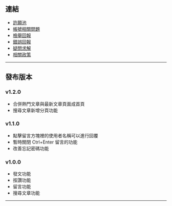 ## 連結

- <a href="https://docs.google.com/forms/d/e/1FAIpQLSdxKFlo9axLLi5VHlmPiwku2HYiI9aHV_3bynACX-YiPrcvsw/viewform" target="_blank">許願池</a>
- <a href="https://docs.google.com/forms/d/e/1FAIpQLSfX_vsF6EtiJMLmFzj3Iimvqi7QFk14ximkhuHOQn6sLb7Stw/viewform" target="_blank">帳號相關問題</a>
- <a href="https://docs.google.com/forms/d/e/1FAIpQLSd91TdZAe9bZ5ILdLalETBV0TtpJnpWzogQmsClzp3K5wrRZQ/viewform" target="_blank">檢舉回報</a>
- <a href="https://docs.google.com/forms/d/e/1FAIpQLSeceRiZEqRFyCRfgXuB8AqjgdK2E8_NYNOcDu0aGC39GQOWsA/viewform" target="_blank">錯誤回報</a>
- <a href="https://docs.google.com/forms/d/e/1FAIpQLSe4iXNt-bGVTOvtdylAXl2eQd-nsOd-2uZKQ-8wDaLkQQy07g/viewform" target="_blank">疑問求解</a>
- <a href="https://sites.google.com/my.cmsh.cyc.edu.tw/cmsforum-policies/%E9%A6%96%E9%A0%81" target="_blank">相關政策</a>


---

## 發布版本

### v1.2.0
* 合併熱門文章與最新文章頁面成首頁
* 搜尋文章新增分頁功能

### v1.1.0

* 點擊留言方塊裡的使用者名稱可以進行回覆
* 暫時關閉 Ctrl+Enter 留言的功能
* 改善忘記密碼功能

### v1.0.0
* 發文功能
* 按讚功能
* 留言功能
* 搜尋文章功能

---